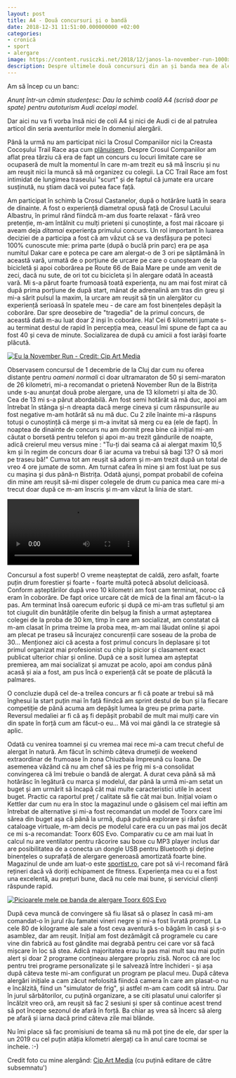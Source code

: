 ```yaml
---
layout: post
title: A4 - Două concursuri și o bandă
date: 2018-12-31 11:51:00.000000000 +02:00
categories:
- cronică
- sport
- alergare
image: https://content.rusiczki.net/2018/12/janos-la-november-run-1000x667.jpg
description: Despre ultimele două concursuri din an și banda mea de alergare.
---
```

Am să încep cu un banc:

*Anunț într-un cămin studențesc: Dau la schimb coală A4 (scrisă doar pe spate) pentru autoturism Audi același model.*

Dar aici nu va fi vorba însă nici de coli A4 și nici de Audi ci de al patrulea articol din seria aventurilor mele în domeniul alergării.

Până la urmă nu am participat nici la Crosul Companiilor nici la Creasta Cocoșului Trail Race așa cum [plănuisem](https://www.rusiczki.net/2018/09/03/crosul-lacului-albastru/). Despre Crosul Companiilor am aflat prea târziu că era de fapt un concurs cu locuri limitate care se ocupaseră de mult la momentul în care m-am trezit eu să mă înscriu și nu am reușit nici la muncă să mă organizez cu colegii. La CC Trail Race am fost intimidat de lungimea traseului "scurt" și de faptul că jumate era urcare susținută, nu știam dacă voi putea face față.

Am participat în schimb la Crosul Castanelor, după o hotărâre luată în seara de dinainte. A fost o experiență diametral opusă față de Crosul Lacului Albastru, în primul rând fiindcă m-am dus foarte relaxat - fără vreo pretenție, m-am întâlnit cu mulți prieteni și cunoștințe, a fost mai răcoare și aveam deja *ditamai* experiența primului concurs. Un rol important în luarea deciziei de a participa a fost că am văzut că se va desfășura pe poteci 100% cunoscute mie: prima parte (după o buclă prin parc) era pe așa numitul Dakar care e poteca pe care am alergat-o de 3 ori pe săptămână în această vară, urmată de o porțiune de urcare pe care o cunoșteam de la bicicletă și apoi coborârea pe Route 66 de Baia Mare pe unde am venit de zeci, dacă nu sute, de ori tot cu bicicleta și în alergare odată în această vară. Mi s-a părut foarte frumoasă toată experiența, nu am mai fost mirat că după prima porțiune de după start, mânat de adrenalină am tras din greu și mi-a sărit pulsul la maxim, la urcare am reușit să țin un alergător cu experiență serioasă în spatele meu - de care am fost binențeles depășit la coborâre. Dar spre deosebire de "tragedia" de la primul concurs, de această dată m-au luat doar 2 inși în coborâre. Ha! Cei 6 kilometri jumate s-au terminat destul de rapid în percepția mea, ceasul îmi spune de fapt ca au fost 40 și ceva de minute. Socializarea de după cu amicii a fost iarăși foarte plăcută.

[![Eu la November Run - Credit: Cip Art Media](https://content.rusiczki.net/2018/12/janos-la-november-run-1000x667.jpg)](https://content.rusiczki.net/2018/12/janos-la-november-run.jpg)

Observasem concursul de 1 decembrie de la Cluj dar cum nu oferea distanțe pentru *oameni normali* ci doar ultramaraton de 50 și semi-maraton de 26 kilometri, mi-a recomandat o prietenă November Run de la Bistrița unde s-au anunțat două probe alergare, una de 13 kilometri și alta de 30. Cea de 13 mi s-a părut abordabilă. Am fost semi hotărât să mă duc, apoi am întrebat în stânga și-n dreapta dacă merge cineva și cum răspunsurile au fost negative m-am hotărât să nu mă duc. Cu 2 zile înainte mi-a răspuns totuși o cunoștință că merge și m-a invitat să merg cu ea (ele de fapt). În noaptea de dinainte de concurs nu am dormit prea bine că inițial mi-am căutat o borsetă pentru telefon și apoi m-au trezit gândurile de noapte, adică creierul meu versus mine : "Tu-ți dai seama că ai alergat maxim 10,5 km și în regim de concurs doar 6 iar acuma va trebui să bagi 13? O să mori pe traseu bă!" Cumva tot am reușit să adorm și m-am trezit după un total de vreo 4 ore jumate de somn. Am turnat cafea în mine și am fost luat pe sus cu mașina și dus până-n Bistrița. Odată ajunși, pompat probabil de cofeina din mine am reușit să-mi disper colegele de drum cu panica mea care mi-a trecut doar după ce m-am înscris și m-am văzut la linia de start.

<video controls><source src="https://content.rusiczki.net/2018/12/november-run.mp4" type="video/mp4">Dacă aici nu vedeți un video vizitați-mi blogul. :-)</video>

Concursul a fost superb! O vreme neașteptat de caldă, zero asfalt, foarte puțin drum forestier și foarte - foarte multă potecă absolut delicioasă. Conform așteptărilor după vreo 10 kilometri am fost cam terminat, noroc că eram în coborâre. De fapt orice urcare cât de mică de la final am făcut-o la pas. Am terminat însă oarecum euforic și după ce mi-am tras sufletul și am tot ciugulit din bunătățile oferite din belșug la finish a urmat așteptarea colegei de la proba de 30 km, timp în care am socializat, am constatat că m-am clasat în prima treime la proba mea, m-am mai lăudat online și apoi am plecat pe traseu să încurajez concurenții care soseau de la proba de 30... Menționez aici că acesta a fost primul concurs în deplasare și tot primul organizat mai profesionist cu chip la picior și clasament exact publicat ulterior chiar și online. După ce a sosit lumea am așteptat premierea, am mai socializat și amuzat pe acolo, apoi am condus până acasă și aia a fost, am pus încă o experiență cât se poate de plăcută la palmares.

O concluzie după cel de-a treilea concurs ar fi că poate ar trebui să mă înghesui la start puțin mai în față fiindcă am sprint destul de bun și la fiecare competiție de până acuma am depășit lumea la greu pe prima parte. Reversul medaliei ar fi că aș fi depășit probabil de mult mai mulți care vin din spate în forță cum am făcut-o eu... Mă voi mai gândi la ce strategie să aplic.

Odată cu venirea toamnei și cu vremea mai rece mi-a cam trecut cheful de alergat în natură. Am făcut în schimb câteva drumeții de weekend extraordinar de frumoase în zona Chiuzbaia împreună cu Ioana. De asemenea văzând că nu am chef să ies pe frig mi s-a consolidat convingerea că îmi trebuie o bandă de alergat. A durat ceva până să mă hotărăsc în legătură cu marca și modelul, dar până la urmă mi-am setat un buget și am urmărit să încapă cât mai multe caracteristici utile în acest buget. Practic ca raportul preț / calitate să fie cât mai bun. Inițial voiam o Kettler dar cum nu era în stoc la magazinul unde o găsisem cel mai ieftin am întrebat de alternative și mi-a fost recomandat un model de Toorx care îmi sărea din buget așa că până la urmă, după puțină explorare și răsfoit cataloage virtuale, m-am decis pe modelul care era cu un pas mai jos decât ce mi s-a recomandat: Toorx 60S Evo. Comparativ cu ce am mai luat în calcul nu are ventilator pentru răcorire sau boxe cu MP3 player inclus dar are posibilitatea de a conecta un dongle USB pentru Bluetooth și deține binențeles o suprafață de alergare generoasă amortizată foarte bine. Magazinul de unde am luat-o este [sportist.ro](https://www.sportist.ro), care pot să vi-l recomand fără rețineri dacă vă doriți echipament de fitness. Experiența mea cu ei a fost una excelentă, au prețuri bune, dacă nu cele mai bune, și serviciul clienți răspunde rapid.

[![Picioarele mele pe banda de alergare Toorx 60S Evo](https://content.rusiczki.net/2018/12/banda-alergare-toorx-60s-evo-1000x562.jpg)](https://content.rusiczki.net/2018/12/banda-alergare-toorx-60s-evo.jpg)

După ceva muncă de convingere să fiu lăsat să o plasez în casă mi-am comandat-o în jurul rău famatei vineri negre și mi-a fost livrată prompt. La cele 80 de kilograme ale sale a fost ceva aventură s-o băgăm în casă și s-o asamblez, dar am reușit. Inițial am fost dezămăgit că programele cu care vine din fabrică au fost gândite mai degrabă pentru cei care vor să facă mișcare în loc să stea. Adică majoritatea erau la pas mai mult sau mai puțin alert și doar 2 programe conțineau alergare propriu zisă. Noroc că are loc pentru trei programe personalizate și le salvează între închideri - și așa după câteva teste mi-am configurat un program pe placul meu. După câteva alergări inițiale a cam zăcut nefolosită fiindcă camera în care am plasat-o nu e încălzită, fiind un "simulator de frig", și astfel m-am cam codit să intru. Dar în jurul sărbătorilor, cu puțină organizare, a se citi plasatul unui calorifer și încălzit vreo oră, am reușit să fac 2 sesiuni și sper să continue acest trend să pot începe sezonul de afară în forță. Ba chiar aș vrea să încerc să alerg pe afară și iarna dacă prind câteva zile mai blânde.

Nu îmi place să fac promisiuni de teama să nu mă pot ține de ele, dar sper la un 2019 cu cel puțin atâția kilometri alergați ca în anul care tocmai se incheie. :-)

Credit foto cu mine alergând: [Cip Art Media](https://www.facebook.com/CipArtMedia) (cu puțină editare de către subsemnatu')
